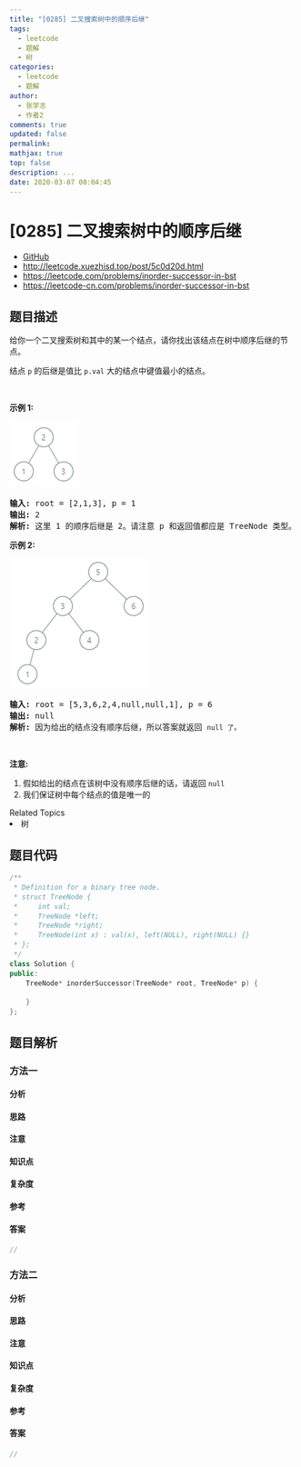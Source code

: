 ```yaml
---
title: "[0285] 二叉搜索树中的顺序后继"
tags:
  - leetcode
  - 题解
  - 树
categories:
  - leetcode
  - 题解
author:
  - 张学志
  - 作者2
comments: true
updated: false
permalink:
mathjax: true
top: false
description: ...
date: 2020-03-07 00:04:45
---
```



# [0285] 二叉搜索树中的顺序后继
* [GitHub](https://github.com/algoboy101/LeetCodeCrowdsource/tree/master/_posts/QA/%5B0285%5D%20%E4%BA%8C%E5%8F%89%E6%90%9C%E7%B4%A2%E6%A0%91%E4%B8%AD%E7%9A%84%E9%A1%BA%E5%BA%8F%E5%90%8E%E7%BB%A7.md)
* http://leetcode.xuezhisd.top/post/5c0d20d.html
* https://leetcode.com/problems/inorder-successor-in-bst
* https://leetcode-cn.com/problems/inorder-successor-in-bst


## 题目描述

<p>给你一个二叉搜索树和其中的某一个结点，请你找出该结点在树中顺序后继的节点。</p>

<p>结点&nbsp;<code>p</code>&nbsp;的后继是值比&nbsp;<code>p.val</code>&nbsp;大的结点中键值最小的结点。</p>

<p>&nbsp;</p>

<p><strong>示例 1:</strong></p>

<p><img alt="" src="https://raw.githubusercontent.com/algoboy101/LeetCodeCrowdsource/master/imgs/285_example_1.PNG" style="height: 117px; width: 122px;"></p>

<pre><strong>输入: </strong>root = [2,1,3], p = 1
<strong>输出: </strong>2
<strong>解析: </strong>这里 1 的顺序后继是 2。请注意 p 和返回值都应是 TreeNode 类型。
</pre>

<p><strong>示例&nbsp;2:</strong></p>

<p><img alt="" src="https://raw.githubusercontent.com/algoboy101/LeetCodeCrowdsource/master/imgs/285_example_2.PNG" style="height: 229px; width: 246px;"></p>

<pre><strong>输入: </strong>root = [5,3,6,2,4,null,null,1], p = 6
<strong>输出: </strong>null
<strong>解析: </strong>因为给出的结点没有顺序后继，所以答案就返回 <code>null 了。</code>
</pre>

<p>&nbsp;</p>

<p><strong>注意:</strong></p>

<ol>
	<li>假如给出的结点在该树中没有顺序后继的话，请返回&nbsp;<code>null</code></li>
	<li>我们保证树中每个结点的值是唯一的</li>
</ol>
<div><div>Related Topics</div><div><li>树</li></div></div>


## 题目代码

```cpp
/**
 * Definition for a binary tree node.
 * struct TreeNode {
 *     int val;
 *     TreeNode *left;
 *     TreeNode *right;
 *     TreeNode(int x) : val(x), left(NULL), right(NULL) {}
 * };
 */
class Solution {
public:
    TreeNode* inorderSuccessor(TreeNode* root, TreeNode* p) {
        
    }
};
```


## 题目解析


### 方法一

#### 分析

#### 思路

#### 注意

#### 知识点

#### 复杂度

#### 参考

#### 答案

```cpp
//
```


### 方法二

#### 分析

#### 思路

#### 注意

#### 知识点

#### 复杂度

#### 参考

#### 答案

```cpp
//
```


